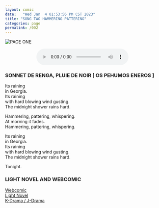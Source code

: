 ```yaml
---
layout: comic
date:   "Wed Jan  4 01:53:56 PM CST 2023"
title: "SONG TWO HAMMERING PATTERING"
categories: page
permalink: /002
---
```

![PAGE ONE](https://lwflouisa.github.io/MyDiscography/musiccovers/hammering_pattering.png)

<center><audio controls>
  <source src="https://lwflouisa.github.io/MyDiscography/audio/SonnetDeRingo_HumanPlayed.mp3" type="audio/mp3">
Your browser does not support the audio element.
</audio></center>

### SONNET DE RENGA, PLUIE DE NOIR [ OS PEHUMOS ENEROS ]

Its raining<br />
in Georgia.<br />
Its raining<br />
with hard blowing wind gusting.<br />
The midnight shower rains hard.

Hammering, pattering, whispering.<br />
At morning it fades.<br />
Hammering, pattering, whispering.

Its raining<br />
in Georgia.<br />
Its raining<br />
with hard blowing wind gusting.<br />
The midnight shower rains hard.

Tonight.

### LIGHT NOVEL AND WEBCOMIC
[Webcomic](https://lwflouisa.github.io/UploadedFairy/)<br />
[Light Novel](https://lwflouisa.github.io/UploadedFairyOELN/)<br />
[K-Drama / J-Drama](https://lwflouisa.github.io/UploadedFairyOELN/screenplay.html)
